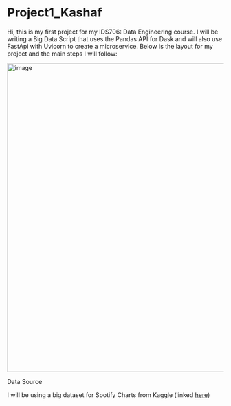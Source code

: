 # Project1_Kashaf

Hi, this is my first project for my IDS706: Data Engineering course. I will be writing a Big Data Script that uses the Pandas API for Dask and will also use FastApi with Uvicorn to create a microservice. Below is the layout for my project and the main steps I will follow:


<img width="719" alt="image" src="https://user-images.githubusercontent.com/111402572/190930583-6394d54e-79e6-4461-b0b5-d663b3ae2be5.png">


Data Source

I will be using a big dataset for Spotify Charts from Kaggle (linked [here][1])



[1]:https://www.kaggle.com/datasets/dhruvildave/spotify-charts "Kaggle Dataset"
